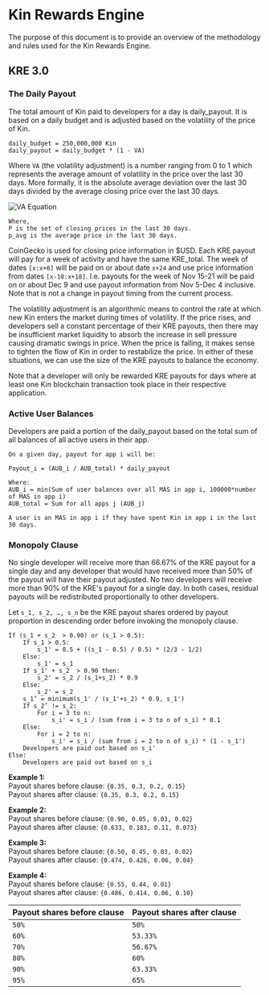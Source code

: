 # Kin Rewards Engine 

The purpose of this document is to provide an overview of the methodology and rules used for the Kin Rewards Engine.

## KRE 3.0

### The Daily Payout 
The total amount of Kin paid to developers for a day is daily_payout. It is based on a daily budget and is adjusted based on the volatility of the price of Kin.

```
daily_budget = 250,000,000 Kin
daily_payout = daily_budget * (1 - VA)
```
Where `VA` (the volatility adjustment) is a number ranging from 0 to 1 which represents the average amount of volatility in the price over the last 30 days.
More formally, it is the absolute average deviation over the last 30 days divided by the average closing price over the last 30 days.

![VA Equation](https://i.imgur.com/E9TotU3.jpg)
```
Where,
P is the set of closing prices in the last 30 days.
p_avg is the average price in the last 30 days.
```

CoinGecko is used for closing price information in $USD. Each KRE payout will pay for a week of activity and have the same KRE_total. The week of dates `[x:x+6]` will be paid on or about date `x+24` and use price information from dates `[x-10:x+18]`. I.e. payouts for the week of Nov 15-21 will be paid on or about Dec 9 and use payout information from Nov 5-Dec 4 inclusive. Note that is not a change in payout timing from the current process.

The volatility adjustment is an algorithmic means to control the rate at which new Kin enters the market during times of volatility. If the price rises, and developers sell a constant percentage of their KRE payouts, then there may be insufficient market liquidity to absorb the increase in sell pressure causing dramatic swings in price. When the price is falling, it makes sense to tighten the flow of Kin in order to restabilize the price. In either of these situations, we can use the size of the KRE payouts to balance the economy.

Note that a developer will only be rewarded KRE payouts for days where at least one Kin blockchain transaction took place in their respective application.

### Active User Balances

Developers are paid a portion of the daily_payout based on the total sum of all balances of all active users in their app.
```
On a given day, payout for app i will be:

Payout_i = (AUB_i / AUB_total) * daily_payout

Where:
AUB_i = min(Sum of user balances over all MAS in app i, 100000*number of MAS in app i)
AUB_total = Sum for all apps j (AUB_j)

A user is an MAS in app i if they have spent Kin in app i in the last 30 days.
```

### Monopoly Clause 

No single developer will receive more than 66.67% of the KRE payout for a single day and any developer that would have received more than 50% of the payout will have their payout adjusted.
No two developers will receive more than 90% of the KRE's payout for a single day.
In both cases, residual payouts will be redistributed proportionally to other developers.

Let `s_1, s_2, …, s_n` be the KRE payout shares ordered by payout proportion in descending order before invoking the monopoly clause.
```
If (s_1 + s_2  > 0.90) or (s_1 > 0.5):
    If s_1 > 0.5:
        s_1' = 0.5 + ((s_1 - 0.5) / 0.5) * (2/3 - 1/2)
    Else:
        s_1' = s_1
    If s_1' + s_2  > 0.90 then:
        s_2' = s_2 / (s_1+s_2) * 0.9
    Else:
    	s_2' = s_2
    s_1’ = minimum(s_1' / (s_1'+s_2) * 0.9, s_1')
    If s_2’ != s_2:
        For i = 3 to n:
            s_i' = s_i / (sum from i = 3 to n of s_i) * 0.1
    Else:
        For i = 2 to n:
            s_i' = s_i / (sum from i = 2 to n of s_i) * (1 - s_1')
	Developers are paid out based on s_i'
Else:
	Developers are paid out based on s_i
 ```

**Example 1:**  
Payout shares before clause: `{0.35, 0.3, 0.2, 0.15}`  
Payout shares after clause: `{0.35, 0.3, 0.2, 0.15}`  

**Example 2:**  
Payout shares before clause: `{0.90, 0.05, 0.03, 0.02}`  
Payout shares after clause: `{0.633, 0.183, 0.11, 0.073}`  

**Example 3:**  
Payout shares before clause: `{0.50, 0.45, 0.03, 0.02}`  
Payout shares after clause: `{0.474, 0.426, 0.06, 0.04}`  

**Example 4:**  
Payout shares before clause: `{0.55, 0.44, 0.01}`  
Payout shares after clause: `{0.486, 0.414, 0.06, 0.10}`

Payout shares before clause | Payout shares after clause
--------------------------- | --------------------------
`50%` | `50%`
`60%` | `53.33%`
`70%` | `56.67%`
`80%` | `60%`
`90%` | `63.33%`
`95%` | `65%`
